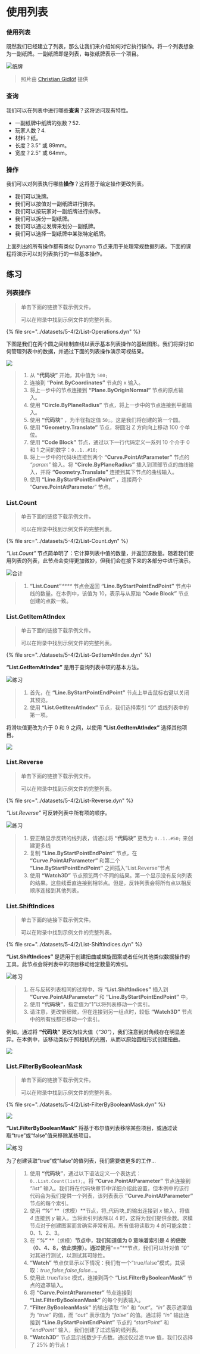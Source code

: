 # 使用列表

### 使用列表

既然我们已经建立了列表，那么让我们来介绍如何对它执行操作。将一个列表想象为一副纸牌。一副纸牌即是列表，每张纸牌表示一个项目。

![纸牌](../images/5-4/2/Playing\_cards\_modified.jpg)

> 照片由 [Christian Gidlöf](https://commons.wikimedia.org/wiki/File:Playing\_cards\_modified.jpg) 提供

### 查询

我们可以在列表中进行哪些**查询**？这将访问现有特性。

* 一副纸牌中纸牌的张数？52\.
* 玩家人数？4\.
* 材料？纸。
* 长度？3.5" 或 89mm。
* 宽度？2.5" 或 64mm。

### 操作

我们可以对列表执行哪些**操作**？这将基于给定操作更改列表。

* 我们可以洗牌。
* 我们可以按值对一副纸牌进行排序。
* 我们可以按玩家对一副纸牌进行排序。
* 我们可以拆分一副纸牌。
* 我们可以通过发牌来划分一副纸牌。
* 我们可以选择一副纸牌中某张特定纸牌。

上面列出的所有操作都有类似 Dynamo 节点来用于处理常规数据列表。下面的课程将演示可以对列表执行的一些基本操作。

## **练习**

### **列表操作**

> 单击下面的链接下载示例文件。
>
> 可以在附录中找到示例文件的完整列表。

{% file src="../datasets/5-4/2/List-Operations.dyn" %}

下图是我们在两个圆之间绘制直线以表示基本列表操作的基础图形。我们将探讨如何管理列表中的数据，并通过下面的列表操作演示可视结果。

![](../images/5-4/2/workingwithlist-listoperation.jpg)

> 1. 从 **“代码块”** 开始，其中值为 `500;`
> 2. 连接到 **“Point.ByCoordinates”** 节点的 x 输入。
> 3. 将上一步中的节点连接到 **“Plane.ByOriginNormal”** 节点的原点输入。
> 4. 使用 **“Circle.ByPlaneRadius”** 节点，将上一步中的节点连接到平面输入。
> 5. 使用 **“代码块”** ，为半径指定值 `50;`。这是我们将创建的第一个圆。
> 6. 使用 **“Geometry.Translate”** 节点，将圆沿 Z 方向向上移动 100 个单位。
> 7. 使用 **“Code Block”** 节点，通过以下一行代码定义一系列 10 个介于 0 和 1 之间的数字：`0..1..#10;`
> 8. 将上一步中的代码块连接到两个 **“Curve.PointAtParameter”** 节点的 _“param”_ 输入。将 **“Circle.ByPlaneRadius”** 插入到顶部节点的曲线输入，并将 **“Geometry.Translate”** 连接到其下节点的曲线输入。
> 9. 使用 **“Line.ByStartPointEndPoint”** ，连接两个 “**Curve.PointAtParamete**_r_” 节点。

### List.Count

> 单击下面的链接下载示例文件。
>
> 可以在附录中找到示例文件的完整列表。

{% file src="../datasets/5-4/2/List-Count.dyn" %}

_“List.Count”_ 节点简单明了：它计算列表中值的数量，并返回该数量。随着我们使用列表的列表，此节点会变得更加微妙，但我们会在接下来的各部分中进行演示。

![合计](../images/5-4/2/workingwithlist-listoperation-listcount.jpg)

> 1. **“List.Count”**_****_ 节点会返回 **“Line.ByStartPointEndPoint”** 节点中线的数量。在本例中，该值为 10，表示与从原始 **“Code Block”** 节点创建的点数一致。

### List.GetItemAtIndex

> 单击下面的链接下载示例文件。
>
> 可以在附录中找到示例文件的完整列表。

{% file src="../datasets/5-4/2/List-GetItemAtIndex.dyn" %}

**“List.GetItemAtIndex”** 是用于查询列表中项的基本方法。

![练习](../images/5-4/2/workingwithlist-getitemindex01.jpg)

> 1. 首先，在 **“Line.ByStartPointEndPoint”** 节点上单击鼠标右键以关闭其预览。
> 2. 使用 **“List.GetItemAtIndex”** 节点，我们选择索引 _“0”_ 或线列表中的第一项。

将滑块值更改为介于 0 和 9 之间，以使用 **“List.GetItemAtIndex”** 选择其他项目。

![](../images/5-4/2/workingwithlist-getitemindex02.gif)

### List.Reverse

> 单击下面的链接下载示例文件。
>
> 可以在附录中找到示例文件的完整列表。

{% file src="../datasets/5-4/2/List-Reverse.dyn" %}

_“List.Reverse”_ 可反转列表中所有项的顺序。

![练习](../images/5-4/2/workingwithlist-listreverse.jpg)

> 1. 要正确显示反转的线列表，请通过将 **“代码块”** 更改为 `0..1..#50;` 来创建更多线
> 2. 复制 **“Line.ByStartPointEndPoint”** 节点，在 **“Curve.PointAtParameter”** 和第二个 **“Line.ByStartPointEndPoint”** 之间插入“List.Reverse”节点
> 3. 使用 **“Watch3D”** 节点预览两个不同的结果。第一个显示没有反向列表的结果。这些线垂直连接到相邻点。但是，反转列表会将所有点以相反顺序连接到其他列表。

### List.ShiftIndices <a href="#listshiftindices" id="listshiftindices"></a>

> 单击下面的链接下载示例文件。
>
> 可以在附录中找到示例文件的完整列表。

{% file src="../datasets/5-4/2/List-ShiftIndices.dyn" %}

**“List.ShiftIndices”** 是适用于创建扭曲或螺旋图案或者任何其他类似数据操作的工具。此节点会将列表中的项目移动给定数量的索引。

![练习](../images/5-4/2/workingwithlist-shiftIndices01.jpg)

> 1. 在与反转列表相同的过程中，将 **“List.ShiftIndices”** 插入到 **“Curve.PointAtParameter”** 和 **“Line.ByStartPointEndPoint”** 中。
> 2. 使用 **“代码块”**，指定值为“1”以将列表移动一个索引。
> 3. 请注意，更改很细微，但在连接到另一组点时，较低 **“Watch3D”** 节点中的所有线都已移动一个索引。

例如，通过将 **“代码块”** 更改为较大值（_“30”_），我们注意到对角线存在明显差异。在本例中，该移动类似于照相机的光圈，从而以原始圆柱形式创建扭曲。

![](../images/5-4/2/workingwithlist-shiftIndices02.jpg)

### List.FilterByBooleanMask <a href="#listfilterbybooleanmask" id="listfilterbybooleanmask"></a>

> 单击下面的链接下载示例文件。
>
> 可以在附录中找到示例文件的完整列表。

{% file src="../datasets/5-4/2/List-FilterByBooleanMask.dyn" %}

![](../images/5-4/2/ListFilterBool.png)

**“List.FilterByBooleanMask”** 将基于布尔值列表移除某些项目，或通过读取“true”或“false”值来移除某些项目。

![练习](../images/5-4/2/workingwithlist-filterbyboolmask.jpg)

为了创建读取“true”或“false”的值列表，我们需要做更多的工作...

> 1. 使用 **“代码块”**，通过以下语法定义一个表达式：`0..List.Count(list);`。将 **“Curve.PointAtParameter”** 节点连接到 _“list”_ 输入。我们将在代码块章节中详细介绍此设置，但本例中的该行代码会为我们提供一个列表，该列表表示 **”Curve.PointAtParameter”** 节点的每个索引。
> 2. 使用 _**“%”**_ **（求模）**节点，将_代码块_的输出连接到 _x_ 输入，将值 _4_ 连接到 _y_ 输入。当将索引列表除以 4 时，这将为我们提供余数。求模节点对于创建图案而言确实非常有用。所有值将读取为 4 的可能余数：0、1、2、3。
> 3. 在 _**“%”**_ **（求模）**节点中，我们知道值为 0 意味着索引是 4 的倍数（0、4、8，依此类推）。通过使用**“==”**节点，我们可以针对值 _“0”_ 对其进行测试，以测试其可除性。
> 4. **“Watch”** 节点仅显示以下情况：我们有一个“true/false”模式，其读取：_true,false,false,false..._。
> 5. 使用此 true/false 模式，连接到两个 **“List.FilterByBooleanMask”** 节点的遮罩输入。
> 6. 将 **“Curve.PointAtParameter”** 节点连接到 **“List.FilterByBooleanMask”** 的每个列表输入。
> 7. **“Filter.ByBooleanMask”** 的输出读取 _“in”_ 和 _“out”_。_“in”_ 表示遮罩值为 _“true”_ 的值，而 _“out”_ 表示值为 _“false”_ 的值。通过将 _“in”_ 输出连接到 **“Line.ByStartPointEndPoint”** 节点的 _“startPoint”_ 和 _“endPoint”_ 输入，我们创建了过滤后的线列表。
> 8. **“Watch3D”** 节点显示线数少于点数。通过仅过滤 true 值，我们仅选择了 25% 的节点！
